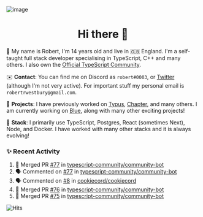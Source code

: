 ![image](https://i.imgur.com/xBqYfL7.jpg)

<h1 align="center">Hi there 👋</h1>

🚀 My name is Robert, I'm 14 years old and live in 🇬🇧 England. I'm a self-taught full stack developer specialising in TypeScript, C++ and many others. I also own the [Official TypeScript Community](https://discord.gg/typescript).

✉️ **Contact**: You can find me on Discord as `robert#0003`, or [Twitter](https://twitter.com/robertwestburyz) (although I'm not very active). For important stuff my personal email is `robertrwestbury@gmail.com`.

🚧 **Projects**: I have previously worked on [Typus](https://github.com/typusio), [Chapter](https://github.com/freecodecamp/chapter), and many others. I am currently working on [Blue](https://github.com/tryblue), along with many other exciting projects!

🥞 **Stack**: I primarily use TypeScript, Postgres, React (sometimes Next), Node, and Docker. I have worked with many other stacks and it is always evolving!

### ✨ Recent Activity

<!--START_SECTION:activity-->
1. 🎉 Merged PR [#77](https://github.com//typescript-community/community-bot/pull/77) in [typescript-community/community-bot](https://github.com//typescript-community/community-bot)
2. 🗣 Commented on [#77](https://github.com//typescript-community/community-bot/issues/77) in [typescript-community/community-bot](https://github.com//typescript-community/community-bot)
3. 🗣 Commented on [#8](https://github.com//cookiecord/cookiecord/issues/8) in [cookiecord/cookiecord](https://github.com//cookiecord/cookiecord)
4. 🎉 Merged PR [#76](https://github.com//typescript-community/community-bot/pull/76) in [typescript-community/community-bot](https://github.com//typescript-community/community-bot)
5. 🎉 Merged PR [#75](https://github.com//typescript-community/community-bot/pull/75) in [typescript-community/community-bot](https://github.com//typescript-community/community-bot)
<!--END_SECTION:activity-->

![Hits](https://hitcounter.pythonanywhere.com/count/tag.svg?url=https%3A%2F%2Fgithub.com%2Frobertwestbury)
